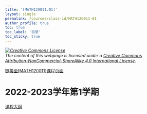 ```yaml
---
title: '[MATH120011.01]'
layout: single
permalink: /courses/class-id/MATH120011-01
author_profile: true
toc: true
toc_label: '目录'
toc_sticky: true
---
```


<div class='notice--warning'>
	<p><i><a rel='license' href='http://creativecommons.org/licenses/by-nc-sa/4.0/'><img alt='Creative Commons License' style='border-width:0' src='https://i.creativecommons.org/l/by-nc-sa/4.0/88x31.png' /></a><br /> The content of this webpage is licensed under a <a rel='license' href='http://creativecommons.org/licenses/by-nc-sa/4.0/'>Creative Commons Attribution-NonCommercial-ShareAlike 4.0 International License</a>.</i></p>
</div>

<a href='https://fdu-math.github.io/courses/MATH120011'>链接至[MATH120011]课程页面<a>

# 2022-2023学年第1学期

<a href='https://fdu-math.github.io/courses/syllabus/MATH120011.01-2022-2023-1 (Encrypted).pdf'>课程大纲</a>